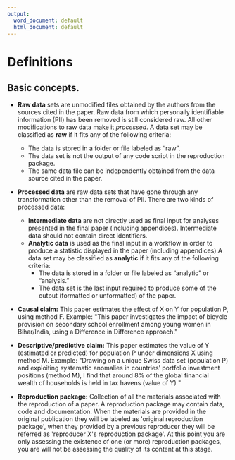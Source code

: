 ```yaml
---
output:
  word_document: default
  html_document: default
---
```

# Definitions

## Basic concepts.  

 - **Raw data** sets are unmodified files obtained by the authors from the sources cited in the paper. Raw data from which personally identifiable information (PII) has been removed is still considered raw. All other modifications to raw data make it *processed*.   A data set may be classified as **raw** if it fits any of the following criteria:     
 
   - The data is stored in a folder or file labeled as “raw”.  
   - The data set is not the output of any code script in the reproduction package.    
   - The same data file can be independently obtained from the data source cited in the paper.  

 - **Processed data** are raw data sets that have gone through any transformation other than the removal of PII. There are two kinds of processed data:  
      - **Intermediate data** are not directly used as final input for analyses presented in the final paper (including appendices). Intermediate data should not contain direct identifiers.  
      - **Analytic data** is used as the final input in a workflow in order to produce a statistic displayed in the paper (including appendices).A data set may be classified as **analytic** if it fits any of the following criteria:      
         - The data is stored in a folder or file labeled as “analytic” or “analysis.”
         - The data set is the last input required to produce some of the output (formatted or unformatted) of the paper.
  - **Causal claim:** This paper estimates the effect of X on Y for population P, using method F. Example: "This paper investigates the impact of bicycle provision on secondary school enrollment among young women in Bihar/India, using a Difference in Difference approach."   

 - **Descriptive/predictive claim:** This paper estimates the value of Y (estimated or predicted) for population P under dimensions X using method M. Example: "Drawing on a unique Swiss data set (population P) and exploiting systematic anomalies in countries’ portfolio investment positions (method M), I find that around 8% of the global financial wealth of households is held in tax havens (value of Y) "



 - **Reproduction package:** Collection of all the materials associated with the reproduction of a paper. A reproduction package may contain  data, code and documentation. When the materials are provided in the original publication they will be labeled as 'original reproduction package', when they provided by a previous reproducer they will be referred as 'reproducer X's reproduction package'. At this point you are only assessing the existence of one (or more) reproduction packages, you are will not be assessing the quality of its content at this stage. 
